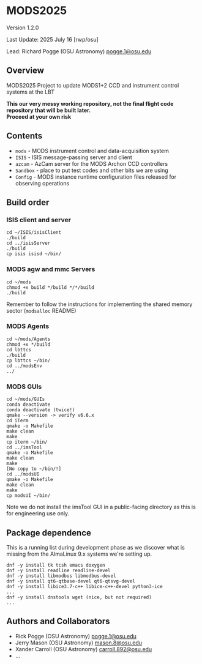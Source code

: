 # MODS2025
Version 1.2.0

Last Update: 2025 July 16 [rwp/osu]

Lead: Richard Pogge (OSU Astronomy) pogge.1@osu.edu

## Overview
MODS2025 Project to update MODS1+2 CCD and instrument control systems at the LBT

**This our very messy working repository, not the final flight code repository that will be built later.  
Proceed at your own risk**

## Contents

  * `mods` - MODS instrument control and data-acquisition system
  * `ISIS` - ISIS message-passing server and client
  * `azcam` - AzCam server for the MODS Archon CCD controllers
  * `Sandbox` - place to put test codes and other bits we are using
  * `Config` - MODS instance runtime configuration files released for observing operations

## Build order

### ISIS client and server
```shell
cd ~/ISIS/isisClient
./build
cd ../isisServer
./build
cp isis isisd ~/bin/
```

### MODS agw and mmc Servers
```shell
cd ~/mods
chmod +x build */build */*/build
./build
```
Remember to follow the instructions for implementing the 
shared memory sector (`modsalloc` README)

### MODS Agents
```shell
cd ~/mods/Agents
chmod +x */build
cd lbttcs
./build
cp lbttcs ~/bin/
cd ../modsEnv
../
```
### MODS GUIs
```shell
cd ~/mods/GUIs
conda deactivate
conda deactivate (twice!)
qmake --version -> verify v6.6.x
cd iTerm
qmake -o Makefile
make clean
make
cp iterm ~/bin/
cd ../imsTool
qmake -o Makefile
make clean
make
[No copy to ~/bin/!]
cd ../modsUI
qmake -o Makefile
make clean
make
cp modsUI ~/bin/
```
Note we do not install the imsTool GUI in a public-facing directory as this is for engineering use only.




## Package dependence

This is a running list during development phase as we discover what is missing from the 
AlmaLinux 9.x systems we're setting up.

```shell
dnf -y install tk tcsh emacs doxygen
dnf -y install readline readline-devel
dnf -y install libmodbus libmodbus-devel
dnf -y install qt6-qtbase-devel qt6-qtsvg-devel
dnf -y install libice3.7-c++ libice-c++-devel python3-ice
...
dnf -y install dnstools wget (nice, but not required)
...
```


## Authors and Collaborators

- Rick Pogge (OSU Astronomy) pogge.1@osu.edu
- Jerry Mason (OSU Astronomy) mason.8@osu.edu
- Xander Carroll (OSU Astronomy) carroll.892@osu.edu
- ...

